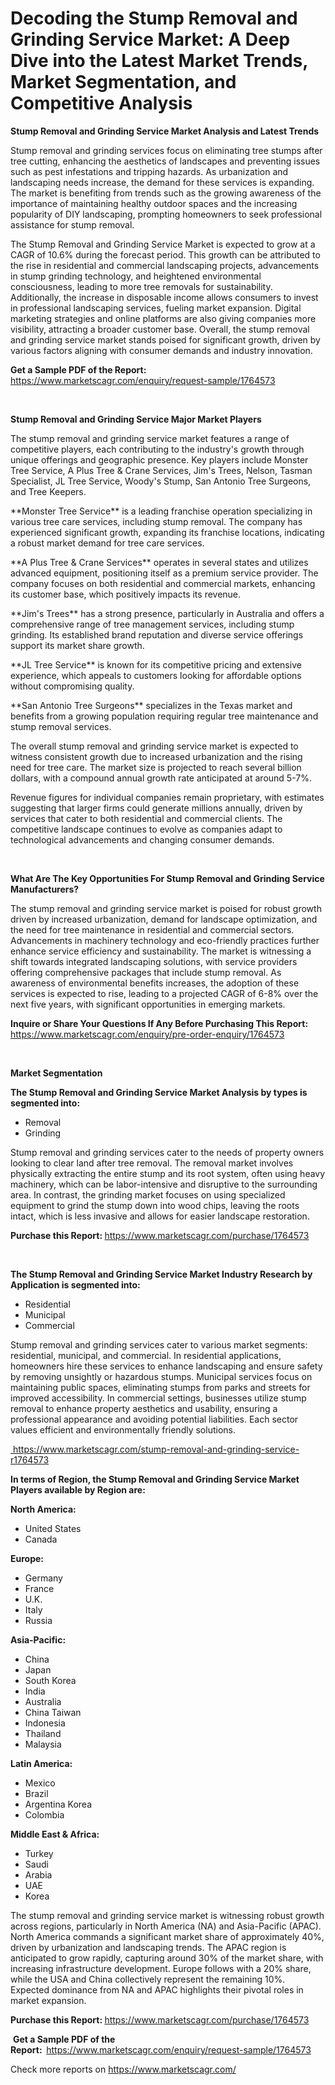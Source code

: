 <p><h1>Decoding the Stump Removal and Grinding Service Market: A Deep Dive into the Latest Market Trends, Market Segmentation, and Competitive Analysis</h1></p><p><strong>Stump Removal and Grinding Service Market Analysis and Latest Trends</strong></p>
<p><p>Stump removal and grinding services focus on eliminating tree stumps after tree cutting, enhancing the aesthetics of landscapes and preventing issues such as pest infestations and tripping hazards. As urbanization and landscaping needs increase, the demand for these services is expanding. The market is benefiting from trends such as the growing awareness of the importance of maintaining healthy outdoor spaces and the increasing popularity of DIY landscaping, prompting homeowners to seek professional assistance for stump removal.</p><p>The Stump Removal and Grinding Service Market is expected to grow at a CAGR of 10.6% during the forecast period. This growth can be attributed to the rise in residential and commercial landscaping projects, advancements in stump grinding technology, and heightened environmental consciousness, leading to more tree removals for sustainability. Additionally, the increase in disposable income allows consumers to invest in professional landscaping services, fueling market expansion. Digital marketing strategies and online platforms are also giving companies more visibility, attracting a broader customer base. Overall, the stump removal and grinding service market stands poised for significant growth, driven by various factors aligning with consumer demands and industry innovation.</p></p>
<p><strong>Get a Sample PDF of the Report:&nbsp;</strong> <a href="https://www.marketscagr.com/enquiry/request-sample/1764573?utm_campaign=2138&utm_medium=2&utm_source=Github&utm_content=ia&utm_term=27022025&utm_id=stump-removal-and-grinding-service">https://www.marketscagr.com/enquiry/request-sample/1764573</a></p>
<p>&nbsp;</p>
<p><strong>Stump Removal and Grinding Service Major Market Players</strong></p>
<p><p>The stump removal and grinding service market features a range of competitive players, each contributing to the industry's growth through unique offerings and geographic presence. Key players include Monster Tree Service, A Plus Tree & Crane Services, Jim's Trees, Nelson, Tasman Specialist, JL Tree Service, Woody's Stump, San Antonio Tree Surgeons, and Tree Keepers.</p><p>**Monster Tree Service** is a leading franchise operation specializing in various tree care services, including stump removal. The company has experienced significant growth, expanding its franchise locations, indicating a robust market demand for tree care services.</p><p>**A Plus Tree & Crane Services** operates in several states and utilizes advanced equipment, positioning itself as a premium service provider. The company focuses on both residential and commercial markets, enhancing its customer base, which positively impacts its revenue.</p><p>**Jim's Trees** has a strong presence, particularly in Australia and offers a comprehensive range of tree management services, including stump grinding. Its established brand reputation and diverse service offerings support its market share growth.</p><p>**JL Tree Service** is known for its competitive pricing and extensive experience, which appeals to customers looking for affordable options without compromising quality. </p><p>**San Antonio Tree Surgeons** specializes in the Texas market and benefits from a growing population requiring regular tree maintenance and stump removal services. </p><p>The overall stump removal and grinding service market is expected to witness consistent growth due to increased urbanization and the rising need for tree care. The market size is projected to reach several billion dollars, with a compound annual growth rate anticipated at around 5-7%.</p><p>Revenue figures for individual companies remain proprietary, with estimates suggesting that larger firms could generate millions annually, driven by services that cater to both residential and commercial clients. The competitive landscape continues to evolve as companies adapt to technological advancements and changing consumer demands.</p></p>
<p>&nbsp;</p>
<p><strong>What Are The Key Opportunities For Stump Removal and Grinding Service Manufacturers?</strong></p>
<p><p>The stump removal and grinding service market is poised for robust growth driven by increased urbanization, demand for landscape optimization, and the need for tree maintenance in residential and commercial sectors. Advancements in machinery technology and eco-friendly practices further enhance service efficiency and sustainability. The market is witnessing a shift towards integrated landscaping solutions, with service providers offering comprehensive packages that include stump removal. As awareness of environmental benefits increases, the adoption of these services is expected to rise, leading to a projected CAGR of 6-8% over the next five years, with significant opportunities in emerging markets.</p></p>
<p><strong>Inquire or Share Your Questions If Any Before Purchasing This Report:</strong> <a href="https://www.marketscagr.com/enquiry/pre-order-enquiry/1764573?utm_campaign=2138&utm_medium=2&utm_source=Github&utm_content=ia&utm_term=27022025&utm_id=stump-removal-and-grinding-service">https://www.marketscagr.com/enquiry/pre-order-enquiry/1764573</a></p>
<p>&nbsp;</p>
<p><strong>Market Segmentation</strong></p>
<p><strong>The Stump Removal and Grinding Service Market Analysis by types is segmented into:</strong></p>
<p><ul><li>Removal</li><li>Grinding</li></ul></p>
<p><p>Stump removal and grinding services cater to the needs of property owners looking to clear land after tree removal. The removal market involves physically extracting the entire stump and its root system, often using heavy machinery, which can be labor-intensive and disruptive to the surrounding area. In contrast, the grinding market focuses on using specialized equipment to grind the stump down into wood chips, leaving the roots intact, which is less invasive and allows for easier landscape restoration.</p></p>
<p><strong>Purchase this Report:&nbsp;</strong><a href="https://www.marketscagr.com/purchase/1764573?utm_campaign=2138&utm_medium=2&utm_source=Github&utm_content=ia&utm_term=27022025&utm_id=stump-removal-and-grinding-service">https://www.marketscagr.com/purchase/1764573</a></p>
<p>&nbsp;</p>
<p><strong>The Stump Removal and Grinding Service Market Industry Research by Application is segmented into:</strong></p>
<p><ul><li>Residential</li><li>Municipal</li><li>Commercial</li></ul></p>
<p><p>Stump removal and grinding services cater to various market segments: residential, municipal, and commercial. In residential applications, homeowners hire these services to enhance landscaping and ensure safety by removing unsightly or hazardous stumps. Municipal services focus on maintaining public spaces, eliminating stumps from parks and streets for improved accessibility. In commercial settings, businesses utilize stump removal to enhance property aesthetics and usability, ensuring a professional appearance and avoiding potential liabilities. Each sector values efficient and environmentally friendly solutions.</p></p>
<p><a href="https://www.marketscagr.com/stump-removal-and-grinding-service-r1764573?utm_campaign=2138&utm_medium=2&utm_source=Github&utm_content=ia&utm_term=27022025&utm_id=stump-removal-and-grinding-service">&nbsp;https://www.marketscagr.com/stump-removal-and-grinding-service-r1764573</a></p>
<p><strong>In terms of Region, the Stump Removal and Grinding Service Market Players available by Region are:</strong></p>
<p>
    <p> <strong> North America: </strong>
        <ul>
            <li>United States</li>
            <li>Canada</li>
        </ul>
        </p> 
    <p> <strong> Europe: </strong>
        <ul>
            <li>Germany</li>
            <li>France</li>
            <li>U.K.</li>
            <li>Italy</li>
            <li>Russia</li>
        </ul>
        </p> 
    <p> <strong> Asia-Pacific: </strong>
        <ul>
            <li>China</li>
            <li>Japan</li>
            <li>South Korea</li>
            <li>India</li>
            <li>Australia</li>
            <li>China Taiwan</li>
            <li>Indonesia</li>
            <li>Thailand</li>
            <li>Malaysia</li>
        </ul>
        </p> 
    <p> <strong> Latin America: </strong>
        <ul>
            <li>Mexico</li>
            <li>Brazil</li>
            <li>Argentina Korea</li>
            <li>Colombia</li>
        </ul>
        </p> 
    <p> <strong> Middle East & Africa: </strong>
        <ul>
            <li>Turkey</li>
            <li>Saudi</li>
            <li>Arabia</li>
            <li>UAE</li>
            <li>Korea</li>
        </ul>
    </p>
    </p>
<p><p>The stump removal and grinding service market is witnessing robust growth across regions, particularly in North America (NA) and Asia-Pacific (APAC). North America commands a significant market share of approximately 40%, driven by urbanization and landscaping trends. The APAC region is anticipated to grow rapidly, capturing around 30% of the market share, with increasing infrastructure development. Europe follows with a 20% share, while the USA and China collectively represent the remaining 10%. Expected dominance from NA and APAC highlights their pivotal roles in market expansion.</p></p>
<p><strong>Purchase this Report: </strong><a href="https://www.marketscagr.com/purchase/1764573?utm_campaign=2138&utm_medium=2&utm_source=Github&utm_content=ia&utm_term=27022025&utm_id=stump-removal-and-grinding-service">https://www.marketscagr.com/purchase/1764573</a></p>
<p>&nbsp;<strong>Get a Sample PDF of the Report:&nbsp;&nbsp;</strong><a href="https://www.marketscagr.com/enquiry/request-sample/1764573?utm_campaign=2138&utm_medium=2&utm_source=Github&utm_content=ia&utm_term=27022025&utm_id=stump-removal-and-grinding-service">https://www.marketscagr.com/enquiry/request-sample/1764573</a></p>
<p><strong></strong></p>
<p>Check more reports on <a href="https://www.marketscagr.com/?utm_campaign=2138&utm_medium=2&utm_source=Github&utm_content=ia&utm_term=27022025&utm_id=stump-removal-and-grinding-service">https://www.marketscagr.com/</a></p>